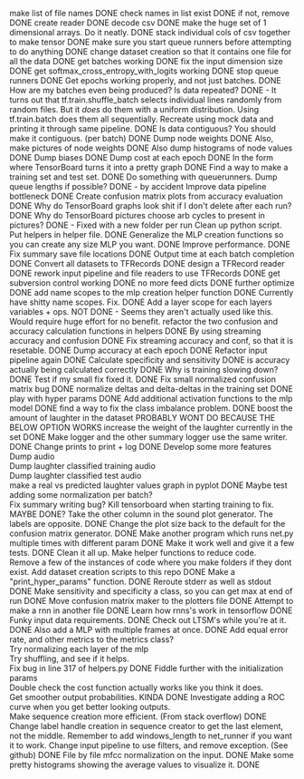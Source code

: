 make list of file names															DONE
check names in list exist														DONE
	if not, remove																DONE
create reader																	DONE
decode csv																		DONE
	make the huge set of 1 dimensional arrays. Do it neatly.					DONE
stack individual cols of csv together to make tensor							DONE
make sure you start queue runners before attempting to do anything				DONE
change dataset creation so that it contains one file for all the data			DONE
get batches working																DONE
fix the input dimension size													DONE
get softmax_cross_entropy_with_logits working									DONE
stop queue runners																DONE
Get epochs working properly, and not just batches.								DONE
	How are my batches even being produced? Is data repeated?					DONE - It turns out that tf.train.shuffle_batch selects individual lines randomly from random files. But it *does* do them with a uniform distribution. Using tf.train.batch does them all sequentially.
		Recreate using mock data and printing it through same pipeline.			DONE
	Is data contiguous? You should make it contiguous. (per batch)				DONE
Dump node weights																DONE
	Also, make pictures of node weights											DONE
	Also dump histograms of node values											DONE
Dump biases																		DONE
Dump cost at each epoch															DONE
	In the form where TensorBoard turns it into a pretty graph					DONE
Find a way to make a training set and test set.									DONE
Do something with queuerunners. Dump queue lengths if possible?					DONE - by accident
Improve data pipeline bottleneck												DONE
Create confusion matrix plots from accuracy evaluation							DONE
Why do TensorBoard graphs look shit if I don't delete after each run?			DONE
Why do TensorBoard pictures choose arb cycles to present in pictures?			DONE - Fixed with a new folder per run
Clean up python script. Put helpers in helper file.								DONE
Generalize the MLP creation functions so you can create any size MLP you want.	DONE
Improve performance.															DONE
Fix summary save file locations													DONE
Output time at each batch completion											DONE
Convert all datasets to TFRecords												DONE
design a TFRecord reader														DONE
rework input pipeline and file readers to use TFRecords							DONE
get subversion control working													DONE
no more feed dicts																DONE
further optimize																DONE
add name scopes to the mlp creation helper function								DONE
	Currently have shitty name scopes. Fix.										DONE
	Add a layer scope for each layers variables + ops.							NOT DONE - Seems they aren't actually used like this. Would require huge effort for no benefit.
refactor the two confusion and accuracy calculation functions in helpers		DONE
	By using streaming accuracy and confusion									DONE
	Fix streaming accuracy and conf, so that it is resetable.					DONE
Dump accuracy at each epoch														DONE
	Refactor input pipeline again												DONE
Calculate specificity and sensitivity											DONE
is accuracy actually being calculated correctly									DONE
Why is training slowing down?													DONE
	Test if my small fix fixed it.												DONE
Fix small normalized confusion matrix bug										DONE
normalize deltas and delta-deltas in the training set							DONE
play with hyper params															DONE
Add additional activation functions to the mlp model							DONE
find a way to fix the class imbalance problem.									DONE
	boost the amount of laughter in the dataset									PROBABLY WONT DO BECAUSE THE BELOW OPTION WORKS
	increase the weight of the laughter currently in the set					DONE
Make logger and the other summary logger use the same writer.					DONE
Change prints to print + log													DONE
Develop some more features														
Dump audio																		
	Dump laughter classified training audio										
	Dump laughter classified test audio											
make a real vs predicted laughter values graph in pyplot						DONE
Maybe test adding some normalization per batch?									
Fix summary writing bug? Kill tensorboard when starting training to fix.		MAYBE DONE?
Take the other column in the sound plot generator. The labels are opposite.		DONE
Change the plot size back to the default for the confusion matrix generator.	DONE
Make another program which runs net.py multiple times with different param		DONE
	Make it work well and give it a few tests.									DONE
	Clean it all up. Make helper functions to reduce code.						
	Remove a few of the instances of code where you make folders if they dont exist.
Add dataset creation scripts to this repo										DONE
Make a "print_hyper_params" function.											DONE
Reroute stderr as well as stdout												DONE
Make sensitivity and specificity a class, so you can get max at end of run		DONE
Move confusion matrix maker to the plotters file								DONE
Attempt to make a rnn in another file											DONE
	Learn how rnns's work in tensorflow											DONE
		Funky input data requirements.											DONE
	Check out LTSM's while you're at it.										DONE
	Also add a MLP with multiple frames at once.								DONE
Add equal error rate, and other metrics to the metrics class?					
Try normalizing each layer of the mlp											
Try shuffling, and see if it helps.												
Fix bug in line 317 of helpers.py												DONE
Fiddle further with the initialization params									
Double check the cost function actually works like you think it does.			
Get smoother output probabilities.												KINDA DONE
Investigate adding a ROC curve when you get better looking outputs.				
Make sequence creation more efficient. (From stack overflow)					DONE
Change label handle creation in sequence creator to get the last element, not the middle.
Remember to add windows_length to net_runner if you want it to work.
Change input pipeline to use filters, and remove exception. (See github)		DONE
File by file mfcc normalization on the input.									DONE
	Make some pretty histograms showing the average values to visualize it.		DONE
